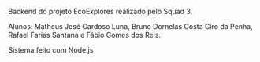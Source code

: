 Backend do projeto EcoExplores realizado pelo Squad 3.

Alunos: Matheus José Cardoso Luna, Bruno Dornelas Costa Ciro da Penha, Rafael Farias Santana e Fábio Gomes dos Reis.

Sistema feito com Node.js

